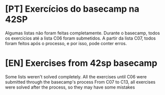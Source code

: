 # [PT] Exercícios do basecamp na 42SP
Algumas listas não foram feitas completamente.
Durante o basecamp, todos os exercícios até a lista C06 foram submetidos.
A partir da lista C07, todos foram feitos após o processo, e por isso, pode conter erros.



# [EN] Exercises from 42sp basecamp
Some lists weren't solved completely.
All the exercises until C06 were submitted through the basecamp's process
From C07 to C13, all exercises were solved after the process, so they may have some mistakes
